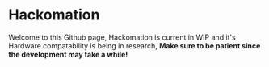 # Hackomation
Welcome to this Github page, Hackomation is current in WIP and it's Hardware compatability is being in research, **Make sure to be patient since the development may take a while!**
